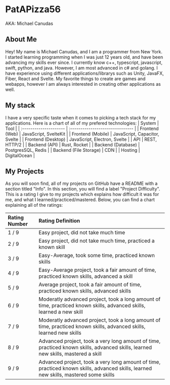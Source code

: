 # PatAPizza56

AKA: Michael Canudas

## About Me

Hey! My name is Michael Canudas, and I am a programmer from New York. I started learning programming when I was just 12 years old, and have been advancing my skills ever since. I currently know c++, typescript, javascript, swift, python, and java. However, I am most advanced in c# and golang. I have experience using different applications/librarys such as Unity, JavaFX, Fiber, React and Svelte. My favorite things to create are games and webapps, however I am always interested in creating other applications as well.

## My stack

I have a very specific taste when it comes to picking a tech stack for my applications. Here is a chart of all of my prefered technologies:
| System                 | Tool                             |
| :--------------------- | :------------------------------- |
| Frontend (Web)         | JavaScript, SvelteKit            |
| Frontend (Mobile)      | JavaScript, Capacitor, Svelte    |
| Frontend (Desktop)     | JavaScript, Electron, Svelte     |
| API                    | REST, HTTP/2                     |
| Backend (API)          | Rust, Rocket                     |
| Backend (Database)     | PostgresSQL, Redis               |
| Backend (File Storage) | CDN                              |
| Hosting                | DigitalOcean                     |


## My Projects

As you will soon find, all of my projects on GitHub have a README with a section titled "Info". In this section, you will find a label "Project Difficulty". This is a rating I give to my projects which explains how difficult it was for me, and what I learned/practiced/mastered. Below, you can find a chart explaining all of the ratings:

| Rating Number | Rating Definition                                                                                                                    |
| :------------ | :----------------------------------------------------------------------------------------------------------------------------------- |
| 1 / 9         | Easy project, did not take much time                                                                                                 |
| 2 / 9         | Easy project, did not take much time, practiced a known skill                                                                        |
| 3 / 9         | Easy-Average, took some time, practiced known skills                                                                                 |
| 4 / 9         | Easy-Average project, took a fair amount of time, practiced known skills, advanced a skill                                           |
| 5 / 9         | Average project, took a fair amount of time, practiced known skills, advanced skills                                                 |
| 6 / 9         | Moderatly advanced project, took a long amount of time, practiced known skills, advanced skills, learned a new skill                 |
| 7 / 9         | Moderatly advanced project, took a long amount of time, practiced known skills, advanced skills, learned new skills                  |
| 8 / 9         | Advanced project, took a very long amount of time, practiced known skills, advanced skills, learned new skills, mastered a skill     |
| 9 / 9         | Advanced project, took a very long amount of time, practiced known skills, advanced skills, learned new skills, mastered some skills |
